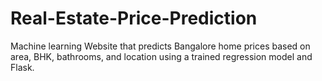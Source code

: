 # Real-Estate-Price-Prediction
 Machine learning Website that predicts Bangalore home prices based on area, BHK, bathrooms, and location using a trained regression model and Flask.
